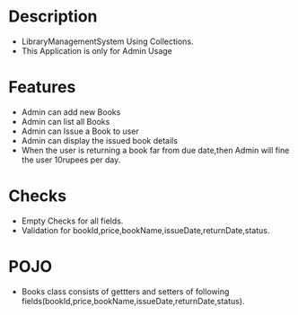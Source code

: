 # Description
  - LibraryManagementSystem Using Collections.
  - This Application is only for Admin Usage
# Features
  - Admin can add new Books
  - Admin can list all Books 
  - Admin can Issue a Book to user
  - Admin can display the issued book details
  - When the user is returning a book far from due date,then Admin will fine the user 10rupees per day.
# Checks
  - Empty Checks for all fields.
  - Validation for bookId,price,bookName,issueDate,returnDate,status.
# POJO
  - Books class consists of gettters and setters of following fields(bookId,price,bookName,issueDate,returnDate,status).
